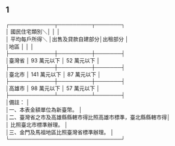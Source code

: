1
-
┌────────────┬─────────┬───────┐  
│          國民住宅類別＼│                  │              │  
│    平均每戶所得＼      │出售及貸款自建部分│出租部分      │  
│地區                    │                  │              │  
├────────────┼─────────┼───────┤  
│臺灣省                  │     93 萬元以下  │ 52 萬元以下  │  
├────────────┼─────────┼───────┤  
│臺北市                  │    141 萬元以下  │ 87 萬元以下  │  
├────────────┼─────────┼───────┤  
│高雄市                  │     98 萬元以下  │ 57 萬元以下  │  
├────────────┴─────────┴───────┤  
│備註：                                                      │  
│一、本表金額單位為新臺幣。                                  │  
│二、臺灣省之市及高雄縣縣轄市得比照高雄市標準，臺北縣縣轄市得│  
│    比照臺北市標準辦理。                                    │  
│三、金門及馬祖地區比照臺灣省標準辦理。                      │  
└──────────────────────────────┘

